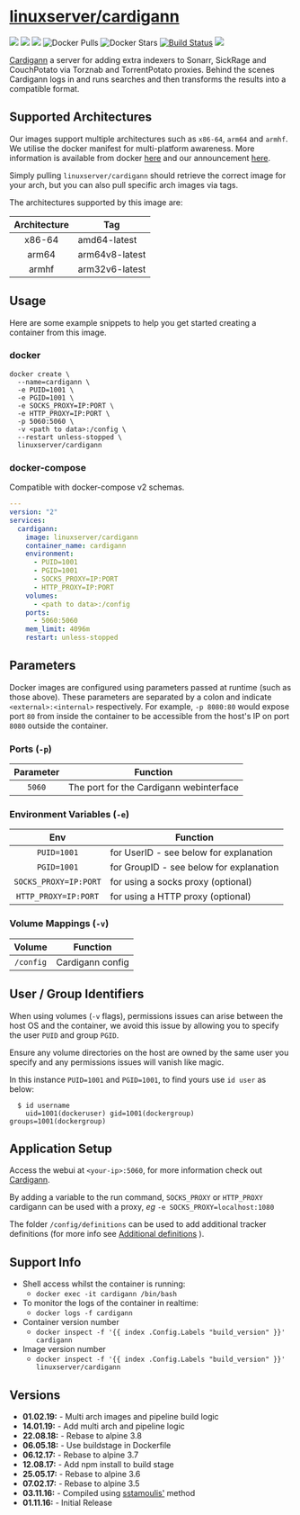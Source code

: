 # [linuxserver/cardigann](https://github.com/linuxserver/docker-cardigann)

[![](https://img.shields.io/discord/354974912613449730.svg?logo=discord&label=LSIO%20Discord&style=flat-square)](https://discord.gg/YWrKVTn)
[![](https://images.microbadger.com/badges/version/linuxserver/cardigann.svg)](https://microbadger.com/images/linuxserver/cardigann "Get your own version badge on microbadger.com")
[![](https://images.microbadger.com/badges/image/linuxserver/cardigann.svg)](https://microbadger.com/images/linuxserver/cardigann "Get your own version badge on microbadger.com")
![Docker Pulls](https://img.shields.io/docker/pulls/linuxserver/cardigann.svg)
![Docker Stars](https://img.shields.io/docker/stars/linuxserver/cardigann.svg)
[![Build Status](https://ci.linuxserver.io/buildStatus/icon?job=Docker-Pipeline-Builders/docker-cardigann/master)](https://ci.linuxserver.io/job/Docker-Pipeline-Builders/job/docker-cardigann/job/master/)
[![](https://lsio-ci.ams3.digitaloceanspaces.com/linuxserver/cardigann/latest/badge.svg)](https://lsio-ci.ams3.digitaloceanspaces.com/linuxserver/cardigann/latest/index.html)

[Cardigann](https://github.com/cardigann/cardigann) a server for adding extra indexers to Sonarr, SickRage and CouchPotato via Torznab and TorrentPotato proxies. Behind the scenes Cardigann logs in and runs searches and then transforms the results into a compatible format.


## Supported Architectures

Our images support multiple architectures such as `x86-64`, `arm64` and `armhf`. We utilise the docker manifest for multi-platform awareness. More information is available from docker [here](https://github.com/docker/distribution/blob/master/docs/spec/manifest-v2-2.md#manifest-list) and our announcement [here](https://blog.linuxserver.io/2019/02/21/the-lsio-pipeline-project/). 

Simply pulling `linuxserver/cardigann` should retrieve the correct image for your arch, but you can also pull specific arch images via tags.

The architectures supported by this image are:

| Architecture | Tag |
| :----: | --- |
| x86-64 | amd64-latest |
| arm64 | arm64v8-latest |
| armhf | arm32v6-latest |


## Usage

Here are some example snippets to help you get started creating a container from this image.

### docker

```
docker create \
  --name=cardigann \
  -e PUID=1001 \
  -e PGID=1001 \
  -e SOCKS_PROXY=IP:PORT \
  -e HTTP_PROXY=IP:PORT \
  -p 5060:5060 \
  -v <path to data>:/config \
  --restart unless-stopped \
  linuxserver/cardigann
```


### docker-compose

Compatible with docker-compose v2 schemas.

```yaml
---
version: "2"
services:
  cardigann:
    image: linuxserver/cardigann
    container_name: cardigann
    environment:
      - PUID=1001
      - PGID=1001
      - SOCKS_PROXY=IP:PORT
      - HTTP_PROXY=IP:PORT
    volumes:
      - <path to data>:/config
    ports:
      - 5060:5060
    mem_limit: 4096m
    restart: unless-stopped
```

## Parameters

Docker images are configured using parameters passed at runtime (such as those above). These parameters are separated by a colon and indicate `<external>:<internal>` respectively. For example, `-p 8080:80` would expose port `80` from inside the container to be accessible from the host's IP on port `8080` outside the container.

### Ports (`-p`)

| Parameter | Function |
| :----: | --- |
| `5060` | The port for the Cardigann webinterface |


### Environment Variables (`-e`)

| Env | Function |
| :----: | --- |
| `PUID=1001` | for UserID - see below for explanation |
| `PGID=1001` | for GroupID - see below for explanation |
| `SOCKS_PROXY=IP:PORT` | for using a socks proxy (optional) |
| `HTTP_PROXY=IP:PORT` | for using a HTTP proxy (optional) |

### Volume Mappings (`-v`)

| Volume | Function |
| :----: | --- |
| `/config` | Cardigann config |



## User / Group Identifiers

When using volumes (`-v` flags), permissions issues can arise between the host OS and the container, we avoid this issue by allowing you to specify the user `PUID` and group `PGID`.

Ensure any volume directories on the host are owned by the same user you specify and any permissions issues will vanish like magic.

In this instance `PUID=1001` and `PGID=1001`, to find yours use `id user` as below:

```
  $ id username
    uid=1001(dockeruser) gid=1001(dockergroup) groups=1001(dockergroup)
```

## Application Setup

Access the webui at `<your-ip>:5060`, for more information check out [Cardigann](https://github.com/cardigann/cardigann).

By adding a variable to the run command, `SOCKS_PROXY` or `HTTP_PROXY` cardigann can be used with a proxy, *eg* `-e SOCKS_PROXY=localhost:1080`

The folder `/config/definitions` can be used to add additional tracker definitions (for more info see [Additional definitions](https://github.com/cardigann/cardigann#definitions) ).



## Support Info

* Shell access whilst the container is running: 
  * `docker exec -it cardigann /bin/bash`
* To monitor the logs of the container in realtime: 
  * `docker logs -f cardigann`
* Container version number 
  * `docker inspect -f '{{ index .Config.Labels "build_version" }}' cardigann`
* Image version number
  * `docker inspect -f '{{ index .Config.Labels "build_version" }}' linuxserver/cardigann`

## Versions

* **01.02.19:** - Multi arch images and pipeline build logic
* **14.01.19:** - Add multi arch and pipeline logic
* **22.08.18:** - Rebase to alpine 3.8
* **06.05.18:** - Use buildstage in Dockerfile
* **06.12.17:** - Rebase to alpine 3.7
* **12.08.17:** - Add npm install to build stage
* **25.05.17:** - Rebase to alpine 3.6
* **07.02.17:** - Rebase to alpine 3.5
* **03.11.16:** - Compiled using [sstamoulis'](https://github.com/sstamoulis) method
* **01.11.16:** - Initial Release
